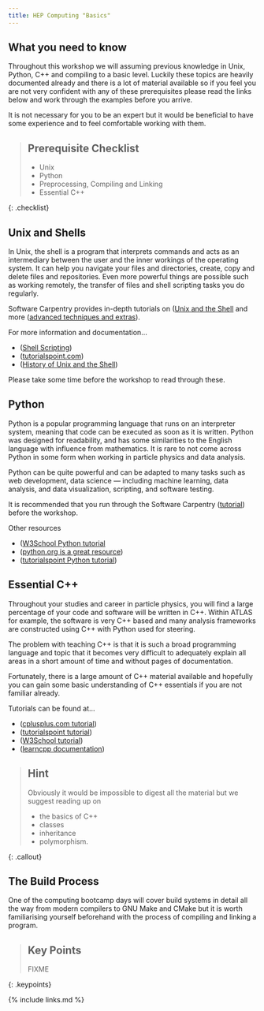 ```yaml
---
title: HEP Computing "Basics"
---
```


## What you need to know

Throughout this workshop we will assuming previous knowledge in Unix, Python, C++ and compiling to a basic level. Luckily these topics are heavily documented already and there is a lot of material available so if you feel you are not very confident with any of these prerequisites please read the links below and work through the examples before you arrive.

It is not necessary for you to be an expert but it would be beneficial to have some experience and to feel comfortable working with them.

> ## Prerequisite Checklist
> - Unix
> - Python
> - Preprocessing, Compiling and Linking
> - Essential C++
>
{: .checklist}


## Unix and Shells

In Unix, the shell is a program that interprets commands and acts as an intermediary between the user and the inner workings of the operating system. It can help you navigate your files and directories, create, copy and delete files and repositories. Even more powerful things are possible such as working remotely, the transfer of files and shell scripting tasks you do regularly.

Software Carpentry provides in-depth tutorials on ([Unix and the Shell](http://swcarpentry.github.io/shell-novice/) and more ([advanced techniques and extras](http://swcarpentry.github.io/shell-extras/)).

For more information and documentation...

* ([Shell Scripting](https://www.shellscript.sh/))
* ([tutorialspoint.com](https://www.tutorialspoint.com/unix/unix-what-is-shell))
* ([History of Unix and the Shell](https://www.distributednetworks.com/basic-unix-shell-scripts/module2/available-unix-shells.php))

Please take some time before the workshop to read through these.

## Python

Python is a popular programming language that runs on an interpreter system, meaning that code can be executed as soon as it is written. Python was designed for readability, and has some similarities to the English language with influence from mathematics. It is rare to not come across Python in some form when working in particle physics and data analysis.

Python can be quite powerful and can be adapted to many tasks such as web development, data science — including machine learning, data analysis, and data visualization, scripting, and software testing.

It is recommended that you run through the Software Carpentry ([tutorial](http://swcarpentry.github.io/python-novice-inflammation/)) before the workshop.

Other resources

* ([W3School Python tutorial](https://www.w3schools.com/python/default.asp)
* ([python.org is a great resource](https://www.python.org/))
* ([tutorialspoint Python tutorial](https://www.tutorialspoint.com/python/))

## Essential C++

Throughout your studies and career in particle physics, you will find a large percentage of your code and software will be written in C++. Within ATLAS for example, the software is very C++ based and many analysis frameworks are constructed using C++ with Python used for steering.

The problem with teaching C++ is that it is such a broad programming language and topic that it becomes very difficult to adequately explain all areas in a short amount of time and without pages of documentation.

Fortunately, there is a large amount of C++ material available and hopefully you can gain some basic understanding of C++ essentials if you are not familiar already.

Tutorials can be found at...

* ([cplusplus.com tutorial](http://www.cplusplus.com/doc/tutorial/))
* ([tutorialspoint tutorial](https://www.tutorialspoint.com/cplusplus/))
* ([W3School tutorial](https://www.w3schools.com/cpp/))
* ([learncpp documentation](https://www.learncpp.com/))

> ## Hint
>
> Obviously it would be impossible to digest all the material but we suggest reading up on
> - the basics of C++
> - classes
> - inheritance
> - polymorphism.
>
{: .callout}


## The Build Process

One of the computing bootcamp days will cover build systems in detail all the way from modern compilers to GNU Make and CMake but it is worth familiarising yourself beforehand with the process of compiling and linking a program.

> ## Key Points
>
> FIXME
>
{: .keypoints}


{% include links.md %}

